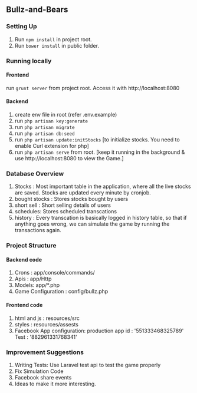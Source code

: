 ## Bullz-and-Bears

### Setting Up

1. Run `npm install` in project root.
2. Run `bower install` in public folder.

### Running locally
#### Frontend

run `grunt server` from project root. Access it with http://localhost:8080

#### Backend

1. create env file in root (refer .env.example)
2. run `php artisan key:generate`
3. run `php artisan migrate`
4. run `php artisan db:seed`
5. run `php artisan update:initStocks` [to initialize stocks. You need to enable Curl extension for php]
6. run `php artisan serve` from root. [keep it running in the background & use http://localhost:8080 to view the Game.]

### Database Overview

1. Stocks : Most important table in the application, where all the live stocks are saved. Stocks are updated every minute by cronjob.
2. bought stocks : Stores stocks bought by users
3. short sell : Short selling details of users
4. schedules: Stores scheduled transcations
5. history : Every transcation is basically logged in history table, so that if anything goes wrong, we can simulate the game by running the transactions again.

### Project Structure

#### Backend code
1. Crons : app/console/commands/
2. Apis : app/Http
3. Models: app/*.php
4. Game Configuration : config/bullz.php

#### Frontend code
1. html and js : resources/src
2. styles : resources/assests
3. Facebook App configuration:
    production app id : '551333468325789'
    Test : '882961331768341'


### Improvement Suggestions
1. Writing Tests: Use Laravel test api to test the game properly
2. Fix Simulation Code
3. Facebook share events
4. Ideas to make it more interesting.
